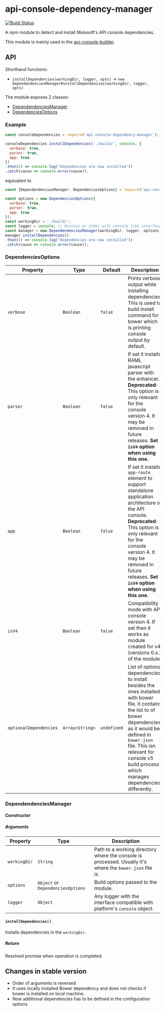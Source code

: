 # api-console-dependency-manager

[![Build Status](https://travis-ci.org/advanced-rest-client/multipart-payload-editor.svg?branch=stage)](https://travis-ci.org/mulesoft-labs/api-console-dependency-manager)

A npm module to detect and install Mulesoft's API console dependencies.

This module is mainly used in the [api-console-builder](https://github.com/mulesoft-labs/api-console-builder).

## API

Shorthand functions:

-   `installDependencies(workingDir, logger, opts)` -> `new DependendenciesManager#installDependencies(workingDir, logger, opts)`

The module exposes 2 classes:

-   [DependendenciesManager](lib/dependencies.js)
-   [DependenciesOptions](lib/dependencies-options.js)

### Example

```javascript
const consoleDependencies = require('api-console-dependency-manager');

consoleDependencies.installDependencies('./build/', console, {
  verbose: true,
  parser: true,
  app: true
})
.then(() => console.log('Dependencies are now installed'))
.catch(cause => console.error(cause));
```

equivalent to

```javascript
const {DependendenciesManager, DependenciesOptions} = require('api-console-github-resolver');

const options = new DependenciesOptions({
  verbose: true,
  parser: true,
  app: true
});
const workingDir = './build/';
const logger = console; // Winston or other with console like interface
const manager = new DependendenciesManager(workingDir, logger, options);
manager.installDependencies()
.then(() => console.log('Dependencies are now installed'))
.catch(cause => console.error(cause));
```

### DependenciesOptions

| Property | Type | Default | Description |
| -------- | -------- | -------- | -------- |
| `verbose` | `Boolean` | `false` | Prints verbose output while installing dependencies. This is used to build install command for bower which is printing console output by default. |
| `parser` | `Boolean` | `false` | If set it installs RAML javascript parser with the enhancer. **Deprecated**: This option is only relevant for the console version 4. It may be removed in future releases. **Set `isV4` option when using this one.** |
| `app` | `Boolean` | `false` | If set it installs `app-route` element to support standalone application architecture of the API console. **Deprecated**: This option is only relevant for the console version 4. It may be removed in future releases. **Set `isV4` option when using this one.** |
| `isV4` | `Boolean` | `false` | Compatibility mode with API console version 4. If set then it works as module created for v4 (versions 0.x.x of the module) |
| `optionalDependencies` | `Array<String>` | `undefined` | List of optional dependencies to install besides the ones installed with bower file. It contains the list to of bower dependencies as it would be defined in `bower.json` file. This isn relevant for console v5 build process which manages dependencies differently. |

### DependendenciesManager

#### Constructor

##### Arguments

| Property | Type | Description |
| -------- | -------- | -------- |
| `workingDir` | `String` | Path to a working directory where the console is processed. Usually it's where the `bower.json` file is. |
| `options` | `Object` or `DependenciesOptions` | Build options passed to the module. |
| `logger` | `Object` | Any logger with the interface compatible with platform's `console` object. |

#### `installDependencies()`

Installs dependencies in the `workingDir`.

##### Return <Promise>

Resolved promise when operation is completed.

## Changes in stable version

-   Order of arguments is reversed
-   It uses locally installed Bower dependency and does not checks if bower is installed on local machine.
-   Now additional dependencies has to be defined in the configuration options

